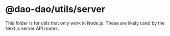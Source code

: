 # @dao-dao/utils/server

This folder is for utils that only work in Node.js. These are likely used by the
Next.js server API routes.
